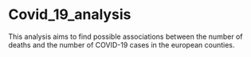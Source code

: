 # Covid_19_analysis
This analysis aims to find possible associations between the number of deaths and the number of COVID-19 cases in the european counties. 
